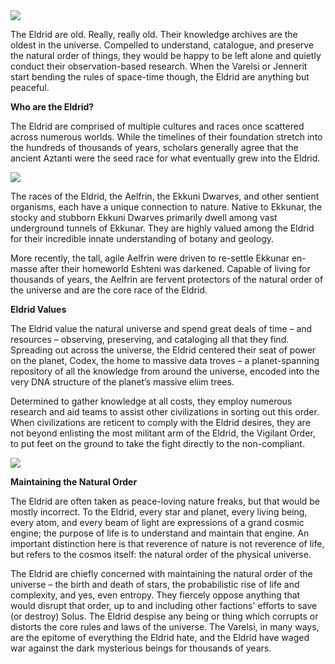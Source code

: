<img src="eldrid_logo.jpg">

The Eldrid are old. Really, really old. Their knowledge archives are the oldest in the universe. Compelled to understand, catalogue, and preserve the natural order of things, they would be happy to be left alone and quietly conduct their observation-based research. When the Varelsi or Jennerit start bending the rules of space-time though, the Eldrid are anything but peaceful.

**Who are the Eldrid?**

The Eldrid are comprised of multiple cultures and races once scattered across numerous worlds. While the timelines of their foundation stretch into the hundreds of thousands of years, scholars generally agree that the ancient Aztanti were the seed race for what eventually grew into the Eldrid.

<img src="overgrowncrystalmech.jpg">

The races of the Eldrid, the Aelfrin, the Ekkuni Dwarves, and other sentient organisms, each have a unique connection to nature. Native to Ekkunar, the stocky and stubborn Ekkuni Dwarves primarily dwell among vast underground tunnels of Ekkunar. They are highly valued among the Eldrid for their incredible innate understanding of botany and geology.

More recently, the tall, agile Aelfrin were driven to re-settle Ekkunar en-masse after their homeworld Eshteni was darkened. Capable of living for thousands of years, the Aelfrin are fervent protectors of the natural order of the universe and are the core race of the Eldrid.

**Eldrid Values**

The Eldrid value the natural universe and spend great deals of time – and resources – observing, preserving, and cataloging all that they find. Spreading out across the universe, the Eldrid centered their seat of power on the planet, Codex, the home to massive data troves – a planet-spanning repository of all the knowledge from around the universe, encoded into the very DNA structure of the planet’s massive eliim trees.

Determined to gather knowledge at all costs, they employ numerous research and aid teams to assist other civilizations in sorting out this order. When civilizations are reticent to comply with the Eldrid desires, they are not beyond enlisting the most militant arm of the Eldrid, the Vigilant Order, to put feet on the ground to take the fight directly to the non-compliant.

<img src="observatoryPO_03.jpg">

**Maintaining the Natural Order**

The Eldrid are often taken as peace-loving nature freaks, but that would be mostly incorrect. To the Eldrid, every star and planet, every living being, every atom, and every beam of light are expressions of a grand cosmic engine; the purpose of life is to understand and maintain that engine. An important distinction here is that reverence of nature is not reverence of life, but refers to the cosmos itself: the natural order of the physical universe.

The Eldrid are chiefly concerned with maintaining the natural order of the universe – the birth and death of stars, the probabilistic rise of life and complexity, and yes, even entropy. They fiercely oppose anything that would disrupt that order, up to and including other factions' efforts to save (or destroy) Solus. The Eldrid despise any being or thing which corrupts or distorts the core rules and laws of the universe. The Varelsi, in many ways, are the epitome of everything the Eldrid hate, and the Eldrid have waged war against the dark mysterious beings for thousands of years.